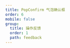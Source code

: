 ```yaml
---
title: PopConfirm 气泡确认框
order: 6
mobile: false
group:
  title: 操作反馈
  order: 1
  path: feedback
---
```


<code src="../demo/PopConfirm.tsx"></code>
<API src="../src/PopConfirm.tsx"></API>
